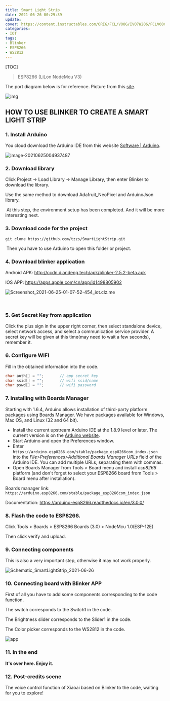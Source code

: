 ```yaml
---
title: Smart Light Strip
date: 2021-06-26 00:29:39
update:
cover: https://content.instructables.com/ORIG/FCL/V0OG/IVO7W206/FCLV0OGIVO7W206.jpg?auto=webp&frame=1&width=678&fit=bounds&md=14cee154242999ffcbd64652017d4a3a
categories:
- IOT
tags:
- Blinker
- ESP8266
- WS2812
---
```



[TOC]

> ESP8266 (LiLon NodeMcu V3)



The port diagram below is for reference. Picture from this [site](https://www.instructables.com/Getting-Started-With-ESP8266LiLon-NodeMCU-V3Flashi/).

![img](https://content.instructables.com/ORIG/FCL/V0OG/IVO7W206/FCLV0OGIVO7W206.jpg?auto=webp&frame=1&width=678&fit=bounds&md=14cee154242999ffcbd64652017d4a3a)



## HOW TO USE BLINKER TO CREATE A SMART LIGHT STRIP

### 1. Install Arduino

You cloud download the Arduino IDE from this website [Software | Arduino](https://www.arduino.cc/en/software).

![image-20210625004937487](https://cos5-1255991898.cos.ap-chongqing.myqcloud.com/tk/image-20210625004937487.png)

### 2. Download library

Click Project -> Load Library -> Manage Library, then enter Blinker to download the library.

Use the same method to download Adafruit_NeoPixel  and ArduinoJson library.



​		At this step, the environment setup has been completed. And it will be more interesting next.



### 3. Download code for the project

```shell
git clone https://github.com/tzzs/SmartLightStrip.git
```

​		Then you have to use Arduino to open this folder or project.

### 4. Download blinker application

Android APK: http://ccdn.diandeng.tech/apk/blinker-2.5.2-beta.apk

IOS APP: https://apps.apple.com/cn/app/id1498805902 

![Screenshot_2021-06-25-01-07-52-454_iot.clz.me](https://cos5-1255991898.cos.ap-chongqing.myqcloud.com/tk/Screenshot_2021-06-25-01-07-52-454_iot.clz.me.jpg)

​		

### 5. Get Secret Key from application

Click the plus sign in the upper right corner, then select standalone device, select network access, and select a communication service provider. A secret key will be given at this time(may need to wait a few seconds), remember it.



### 6. Configure WIFI

Fill in the obtained information into the code.

```c
char auth[] = ""; 		// app secret key
char ssid[] = "";    	// wifi ssid/name
char pswd[] = ""; 		// wifi password
```



### 7. Installing with Boards Manager

Starting with 1.6.4, Arduino allows installation of third-party platform packages using Boards Manager. We have packages available for Windows, Mac OS, and Linux (32 and 64 bit).

- Install the current upstream Arduino IDE at the 1.8.9 level or later. The current version is on the [Arduino website](https://www.arduino.cc/en/main/software).
- Start Arduino and open the Preferences window.
- Enter `https://arduino.esp8266.com/stable/package_esp8266com_index.json` into the *File>Preferences>Additional Boards Manager URLs* field of the Arduino IDE. You can add multiple URLs, separating them with commas.
- Open Boards Manager from Tools > Board menu and install *esp8266* platform (and don't forget to select your ESP8266 board from Tools > Board menu after installation).

Boards manager link: `https://arduino.esp8266.com/stable/package_esp8266com_index.json`

Documentation: https://arduino-esp8266.readthedocs.io/en/3.0.0/



### 8. Flash the code to ESP8266.

Click Tools > Boards > ESP8266 Boards (3.0) > NodeMcu  1.0(ESP-12E)

Then click verify  and upload.



### 9. Connecting components

This is also a very important step, otherwise it may not work properly.

![Schematic_SmartLightStrip_2021-06-26](https://cos5-1255991898.cos.ap-chongqing.myqcloud.com/tk/Schematic_SmartLightStrip_2021-06-26.png)



### 10. Connecting board with Blinker APP

First of all you have to add some components  corresponding to the code function.

The switch corresponds to the Switch1 in the code.

The Brightness slider corresponds to the Slider1 in the code.

The Color picker corresponds to the WS2812 in the code.

![app](https://cos5-1255991898.cos.ap-chongqing.myqcloud.com/tk/app.jpg)



### 11. In the end

**It's over here. Enjoy it.**



### 12. Post-credits scene

The voice control function of Xiaoai based on Blinker to the code, waiting for you to explore! 